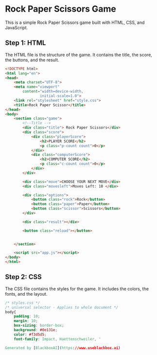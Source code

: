  # Rock Paper Scissors Game 

This is a simple Rock Paper Scissors game built with HTML, CSS, and JavaScript. 

## Step 1: HTML 

The HTML file is the structure of the game. It contains the title, the score, the buttons, and the result. 

```html
<!DOCTYPE html>
<html lang="en">
<head>
	<meta charset="UTF-8">
	<meta name="viewport"
		content="width=device-width,
				initial-scale=1.0">
	<link rel="stylesheet" href="style.css">
	<title>Rock Paper Scissor</title>
</head>
<body>
	<section class="game">
		<!--Title -->
		<div class="title"> Rock Paper Scissors</div>
        <div class="score">
            <div class="playerScore">
                <h2>PLAYER SCORE</h2>
                <p class="p-count count">0</p>
            </div>
            <div class="computerScore">
                <h2>COMPUTER SCORE</h2>
                <p class="c-count count">0</p>
            </div>
        </div>

        <div class="move">CHOOSE YOUR NEXT MOVE</div>
        <div class="movesleft">Moves Left: 10 </div>

        <div class="options">
            <button class="rock">Rock</button>
            <button class="paper">Paper</button>
            <button class="scissor">Scissors</button>    
        </div>

        <div class="result"></div>

        <button class="reload"></button>

        
	</section>

	<script src="app.js"></script>
</body>
</html>
```

## Step 2: CSS

The CSS file contains the styles for the game. It includes the colors, the fonts, and the layout. 

```css
/* styles.css */
/* universal selector - Applies to whole document */
body{
	padding: 10;
	margin: 10;
	box-sizing: border-box;
	background: #0e131e;
	color: #f3d5d5;
    font-family: Impact, Haettenschweiler, '

Generated by [BlackboxAI](https://www.useblackbox.ai)